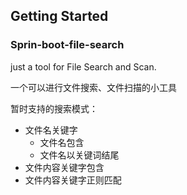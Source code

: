 ## Getting Started

### Sprin-boot-file-search
 
 just a tool for File Search and Scan.
 
 一个可以进行文件搜索、文件扫描的小工具
 
 暂时支持的搜索模式：
 
 - 文件名关键字
    - 文件名包含
    - 文件名以关键词结尾
 - 文件内容关键字包含
 - 文件内容关键字正则匹配